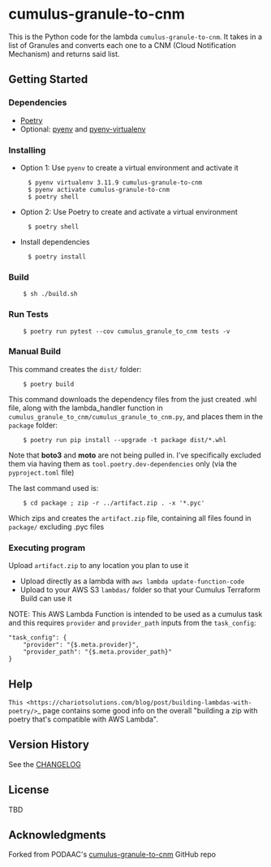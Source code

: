 # cumulus-granule-to-cnm

This is the Python code for the lambda `cumulus-granule-to-cnm`. It takes in a list of Granules and converts each one to a CNM (Cloud Notification Mechanism) and returns said list.

## Getting Started

### Dependencies

* [Poetry](https://python-poetry.org/docs/#installing-with-the-official-installer)
* Optional: [pyenv](https://github.com/pyenv/pyenv) and [pyenv-virtualenv](https://github.com/pyenv/pyenv-virtualenv)

### Installing

* Option 1: Use `pyenv` to create a virtual environment and activate it

        $ pyenv virtualenv 3.11.9 cumulus-granule-to-cnm
        $ pyenv activate cumulus-granule-to-cnm
        $ poetry shell

* Option 2: Use Poetry to create and activate a virtual environment

        $ poetry shell

* Install dependencies

        $ poetry install

### Build

        $ sh ./build.sh

### Run Tests

        $ poetry run pytest --cov cumulus_granule_to_cnm tests -v

### Manual Build

This command creates the `dist/` folder:

        $ poetry build

This command downloads the dependency files from the just created .whl file, along with the lambda_handler function in ``cumulus_granule_to_cnm/cumulus_granule_to_cnm.py``, and places them in the ``package`` folder:

        $ poetry run pip install --upgrade -t package dist/*.whl

Note that **boto3** and **moto** are not being pulled in. I've specifically excluded them via having them as ``tool.poetry.dev-dependencies`` only (via the ``pyproject.toml`` file)

The last command used is:

        $ cd package ; zip -r ../artifact.zip . -x '*.pyc'

Which zips and creates the ``artifact.zip`` file, containing all files found in ``package/`` excluding .pyc files


### Executing program

Upload ``artifact.zip`` to any location you plan to use it

* Upload directly as a lambda with ``aws lambda update-function-code``
* Upload to your AWS S3 ``lambdas/`` folder so that your Cumulus Terraform Build can use it

NOTE: This AWS Lambda Function is intended to be used as a cumulus task and this requires `provider` and `provider_path` inputs from the `task_config`:

    "task_config": {
        "provider": "{$.meta.provider}",
        "provider_path": "{$.meta.provider_path}"
    }

## Help

`This <https://chariotsolutions.com/blog/post/building-lambdas-with-poetry/>`_ page contains some good info on the overall "building a zip with poetry that's compatible with AWS Lambda".

## Version History

See the [CHANGELOG](CHANGELOG.md)

## License

TBD

## Acknowledgments

Forked from PODAAC's [cumulus-granule-to-cnm](https://github.com/podaac/cumulus-granule-to-cnm) GitHub repo
